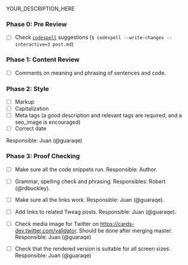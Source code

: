 YOUR_DESCRIPTION_HERE

### Phase 0: Pre Review

- [ ] Check [`codespell`](https://github.com/codespell-project/codespell) suggestions
      (`$ codespell --write-changes --interactive=3 post.md`)

### Phase 1: Content Review

- [ ] Comments on meaning and phrasing of sentences and code.

### Phase 2: Style

- [ ] Markup
- [ ] Capitalization
- [ ] Meta tags (a good description and relevant tags are required, and a seo_image is encouraged)
- [ ] Correct date

Responsible: Juan (@guaraqe)

### Phase 3: Proof Checking

- [ ] Make sure all the code snippets run.
      Responsible: Author.

- [ ] Grammar, spelling check and phrasing.
      Responsibles: Robert (@rdbuckley).

- [ ] Make sure all the links work.
      Responsible: Juan (@guaraqe).

- [ ] Add links to related Tweag posts.
      Responsible: Juan (@guaraqe).

- [ ] Check media image for Twitter on https://cards-dev.twitter.com/validator. Should be done after merging master.
      Responsible: Juan (@guaraqe)

- [ ] Check that the rendered version is suitable for all screen sizes.
      Responsible: Juan (@guaraqe)
